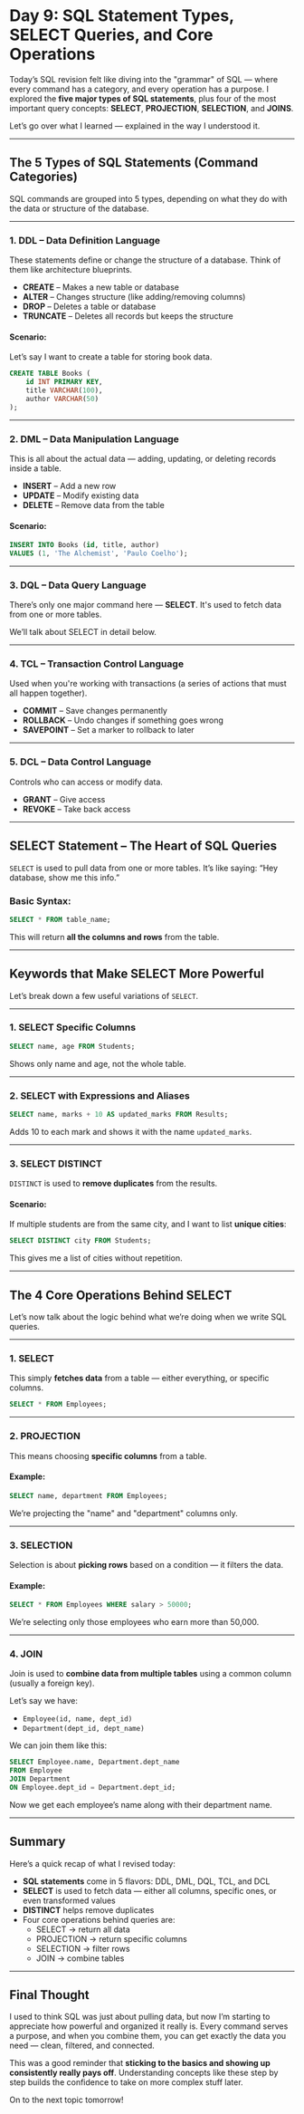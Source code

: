 # Day 9: SQL Statement Types, SELECT Queries, and Core Operations

Today’s SQL revision felt like diving into the "grammar" of SQL — where every command has a category, and every operation has a purpose. I explored the **five major types of SQL statements**, plus four of the most important query concepts: **SELECT**, **PROJECTION**, **SELECTION**, and **JOINS**.

Let’s go over what I learned — explained in the way I understood it.

---

## The 5 Types of SQL Statements (Command Categories)

SQL commands are grouped into 5 types, depending on what they do with the data or structure of the database.

---

### 1. DDL – Data Definition Language

These statements define or change the structure of a database. Think of them like architecture blueprints.

- **CREATE** – Makes a new table or database  
- **ALTER** – Changes structure (like adding/removing columns)  
- **DROP** – Deletes a table or database  
- **TRUNCATE** – Deletes all records but keeps the structure  

#### Scenario:
Let’s say I want to create a table for storing book data.

```sql
CREATE TABLE Books (
    id INT PRIMARY KEY,
    title VARCHAR(100),
    author VARCHAR(50)
);
```

---

### 2. DML – Data Manipulation Language

This is all about the actual data — adding, updating, or deleting records inside a table.

- **INSERT** – Add a new row  
- **UPDATE** – Modify existing data  
- **DELETE** – Remove data from the table  

#### Scenario:
```sql
INSERT INTO Books (id, title, author)
VALUES (1, 'The Alchemist', 'Paulo Coelho');
```

---

### 3. DQL – Data Query Language

There’s only one major command here — **SELECT**. It's used to fetch data from one or more tables.

We’ll talk about SELECT in detail below.

---

### 4. TCL – Transaction Control Language

Used when you're working with transactions (a series of actions that must all happen together).

- **COMMIT** – Save changes permanently  
- **ROLLBACK** – Undo changes if something goes wrong  
- **SAVEPOINT** – Set a marker to rollback to later  

---

### 5. DCL – Data Control Language

Controls who can access or modify data.

- **GRANT** – Give access  
- **REVOKE** – Take back access  

---

## SELECT Statement – The Heart of SQL Queries

`SELECT` is used to pull data from one or more tables. It’s like saying: “Hey database, show me this info.”

### Basic Syntax:
```sql
SELECT * FROM table_name;
```

This will return **all the columns and rows** from the table.

---

## Keywords that Make SELECT More Powerful

Let’s break down a few useful variations of `SELECT`.

---

### 1. SELECT Specific Columns

```sql
SELECT name, age FROM Students;
```

Shows only name and age, not the whole table.

---

### 2. SELECT with Expressions and Aliases

```sql
SELECT name, marks + 10 AS updated_marks FROM Results;
```

Adds 10 to each mark and shows it with the name `updated_marks`.

---

### 3. SELECT DISTINCT

`DISTINCT` is used to **remove duplicates** from the results.

#### Scenario:
If multiple students are from the same city, and I want to list **unique cities**:

```sql
SELECT DISTINCT city FROM Students;
```

This gives me a list of cities without repetition.

---

## The 4 Core Operations Behind SELECT

Let’s now talk about the logic behind what we’re doing when we write SQL queries.

---

### 1. SELECT

This simply **fetches data** from a table — either everything, or specific columns.

```sql
SELECT * FROM Employees;
```

---

### 2. PROJECTION

This means choosing **specific columns** from a table.

#### Example:
```sql
SELECT name, department FROM Employees;
```

We’re projecting the "name" and "department" columns only.

---

### 3. SELECTION

Selection is about **picking rows** based on a condition — it filters the data.

#### Example:
```sql
SELECT * FROM Employees WHERE salary > 50000;
```

We’re selecting only those employees who earn more than 50,000.

---

### 4. JOIN

Join is used to **combine data from multiple tables** using a common column (usually a foreign key).

Let’s say we have:

- `Employee(id, name, dept_id)`
- `Department(dept_id, dept_name)`

We can join them like this:

```sql
SELECT Employee.name, Department.dept_name
FROM Employee
JOIN Department
ON Employee.dept_id = Department.dept_id;
```

Now we get each employee’s name along with their department name.

---

## Summary

Here’s a quick recap of what I revised today:

- **SQL statements** come in 5 flavors: DDL, DML, DQL, TCL, and DCL
- **SELECT** is used to fetch data — either all columns, specific ones, or even transformed values
- **DISTINCT** helps remove duplicates
- Four core operations behind queries are:
  - SELECT → return all data
  - PROJECTION → return specific columns
  - SELECTION → filter rows
  - JOIN → combine tables

---

## Final Thought

I used to think SQL was just about pulling data, but now I’m starting to appreciate how powerful and organized it really is. Every command serves a purpose, and when you combine them, you can get exactly the data you need — clean, filtered, and connected.

This was a good reminder that **sticking to the basics and showing up consistently really pays off**. Understanding concepts like these step by step builds the confidence to take on more complex stuff later.

On to the next topic tomorrow!
